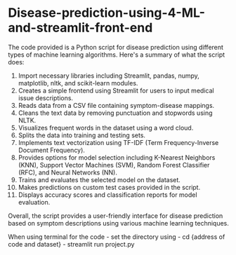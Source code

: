 # Disease-prediction-using-4-ML-and-streamlit-front-end
The code provided is a Python script for disease prediction using different types of machine learning algorithms. Here's a summary of what the script does:

1. Import necessary libraries including Streamlit, pandas, numpy, matplotlib, nltk, and scikit-learn modules.
2. Creates a simple frontend using Streamlit for users to input medical issue descriptions.
3. Reads data from a CSV file containing symptom-disease mappings.
4. Cleans the text data by removing punctuation and stopwords using NLTK.
5. Visualizes frequent words in the dataset using a word cloud.
6. Splits the data into training and testing sets.
7. Implements text vectorization using TF-IDF (Term Frequency-Inverse Document Frequency).
8. Provides options for model selection including K-Nearest Neighbors (KNN), Support Vector Machines (SVM), Random Forest Classifier (RFC), and Neural Networks (NN).
9. Trains and evaluates the selected model on the dataset.
10. Makes predictions on custom test cases provided in the script.
11. Displays accuracy scores and classification reports for model evaluation.

Overall, the script provides a user-friendly interface for disease prediction based on symptom descriptions using various machine learning techniques.


When using terminal for the code - set the directory using - cd {address of code and dataset}
                                                           - streamlit run project.py
